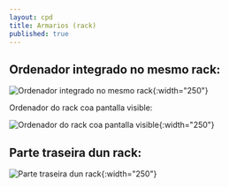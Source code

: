 ```yaml
---
layout: cpd
title: Armarios (rack)
published: true
---
```




## Ordenador integrado no mesmo rack:

![ Ordenador integrado no mesmo rack ]({{site.baseurl}}/fotos/terminalRack-1.jpg){:width="250"}


Ordenador do rack coa pantalla visible:

![ Ordenador do rack coa pantalla visible ]({{site.baseurl}}/fotos/terminalRack-2.jpg){:width="250"}

## Parte traseira dun rack:

![ Parte traseira dun rack ]({{site.baseurl}}/fotos/traseiro.jpg){:width="250"}